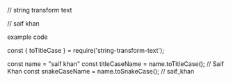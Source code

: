 // string transform text

// saif khan

example code

const { toTitleCase } = require('string-transform-text');

const name = "saif khan"
const titleCaseName = name.toTitleCase(); // Saif Khan
const snakeCaseName = name.toSnakeCase(); // saif_khan
